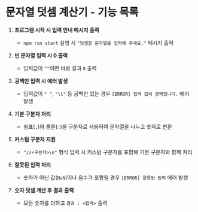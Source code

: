 # 문자열 덧셈 계산기 - 기능 목록

1. **프로그램 시작 시 입력 안내 메시지 출력**
   - `npm run start` 실행 시 `"덧셈할 문자열을 입력해 주세요."` 메시지 출력

2. **빈 문자열 입력 시 0 출력**
   - 입력값이 `""`이면 바로 결과 `0` 출력

3. **공백만 입력 시 에러 발생**
   - 입력값이 `" "`, `"\t"` 등 공백만 있는 경우 `[ERROR] 입력 값이 공백입니다.` 에러 발생

4. **기본 구분자 처리**
   - 쉼표(`,`)와 콜론(`:`)을 구분자로 사용하여 문자열을 나누고 숫자로 변환

5. **커스텀 구분자 지원**
   - `"//<구분자>\n"` 형식 입력 시 커스텀 구분자를 포함해 기본 구분자와 함께 처리

6. **잘못된 입력 처리**
   - 숫자가 아닌 값(`NaN`)이나 음수가 포함될 경우 `[ERROR] 잘못된 입력` 에러 발생

7. **숫자 덧셈 계산 후 결과 출력**
   - 모든 숫자를 더하고 `결과 : <합계>` 출력
